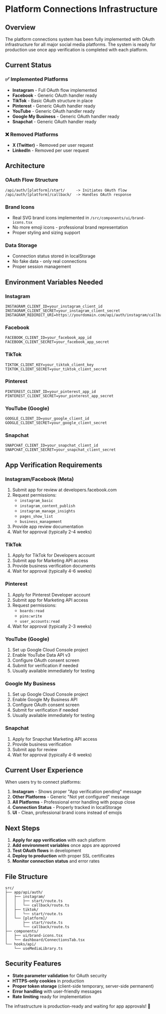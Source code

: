 # Platform Connections Infrastructure

## Overview

The platform connections system has been fully implemented with OAuth infrastructure for all major social media platforms. The system is ready for production use once app verification is completed with each platform.

## Current Status

### ✅ Implemented Platforms
- **Instagram** - Full OAuth flow implemented
- **Facebook** - Generic OAuth handler ready
- **TikTok** - Basic OAuth structure in place
- **Pinterest** - Generic OAuth handler ready
- **YouTube** - Generic OAuth handler ready  
- **Google My Business** - Generic OAuth handler ready
- **Snapchat** - Generic OAuth handler ready

### ❌ Removed Platforms
- **X (Twitter)** - Removed per user request
- **LinkedIn** - Removed per user request

## Architecture

### OAuth Flow Structure
```
/api/auth/[platform]/start/     -> Initiates OAuth flow
/api/auth/[platform]/callback/  -> Handles OAuth response
```

### Brand Icons
- Real SVG brand icons implemented in `/src/components/ui/brand-icons.tsx`
- No more emoji icons - professional brand representation
- Proper styling and sizing support

### Data Storage
- Connection status stored in localStorage
- No fake data - only real connections
- Proper session management

## Environment Variables Needed

### Instagram
```env
INSTAGRAM_CLIENT_ID=your_instagram_client_id
INSTAGRAM_CLIENT_SECRET=your_instagram_client_secret
INSTAGRAM_REDIRECT_URI=https://yourdomain.com/api/auth/instagram/callback
```

### Facebook
```env
FACEBOOK_CLIENT_ID=your_facebook_app_id
FACEBOOK_CLIENT_SECRET=your_facebook_app_secret
```

### TikTok
```env
TIKTOK_CLIENT_KEY=your_tiktok_client_key
TIKTOK_CLIENT_SECRET=your_tiktok_client_secret
```

### Pinterest
```env
PINTEREST_CLIENT_ID=your_pinterest_app_id
PINTEREST_CLIENT_SECRET=your_pinterest_app_secret
```

### YouTube (Google)
```env
GOOGLE_CLIENT_ID=your_google_client_id
GOOGLE_CLIENT_SECRET=your_google_client_secret
```

### Snapchat
```env
SNAPCHAT_CLIENT_ID=your_snapchat_client_id
SNAPCHAT_CLIENT_SECRET=your_snapchat_client_secret
```

## App Verification Requirements

### Instagram/Facebook (Meta)
1. Submit app for review at developers.facebook.com
2. Request permissions:
   - `instagram_basic`
   - `instagram_content_publish`
   - `instagram_manage_insights`
   - `pages_show_list`
   - `business_management`
3. Provide app review documentation
4. Wait for approval (typically 2-4 weeks)

### TikTok
1. Apply for TikTok for Developers account
2. Submit app for Marketing API access
3. Provide business verification documents
4. Wait for approval (typically 4-6 weeks)

### Pinterest
1. Apply for Pinterest Developer account
2. Submit app for Marketing API access
3. Request permissions:
   - `boards:read`
   - `pins:write`
   - `user_accounts:read`
4. Wait for approval (typically 2-3 weeks)

### YouTube (Google)
1. Set up Google Cloud Console project
2. Enable YouTube Data API v3
3. Configure OAuth consent screen
4. Submit for verification if needed
5. Usually available immediately for testing

### Google My Business
1. Set up Google Cloud Console project
2. Enable Google My Business API
3. Configure OAuth consent screen
4. Submit for verification if needed
5. Usually available immediately for testing

### Snapchat
1. Apply for Snapchat Marketing API access
2. Provide business verification
3. Submit app for review
4. Wait for approval (typically 4-8 weeks)

## Current User Experience

When users try to connect platforms:

1. **Instagram** - Shows proper "App verification pending" message
2. **Other Platforms** - Generic "Not yet configured" message
3. **All Platforms** - Professional error handling with popup close
4. **Connection Status** - Properly tracked in localStorage
5. **UI** - Clean, professional brand icons instead of emojis

## Next Steps

1. **Apply for app verification** with each platform
2. **Add environment variables** once apps are approved
3. **Test OAuth flows** in development
4. **Deploy to production** with proper SSL certificates
5. **Monitor connection status** and error rates

## File Structure

```
src/
├── app/api/auth/
│   ├── instagram/
│   │   ├── start/route.ts
│   │   └── callback/route.ts
│   ├── tiktok/
│   │   └── start/route.ts
│   └── [platform]/
│       ├── start/route.ts
│       └── callback/route.ts
├── components/
│   ├── ui/brand-icons.tsx
│   └── dashboard/ConnectionsTab.tsx
└── hooks/api/
    └── useMediaLibrary.ts
```

## Security Features

- **State parameter validation** for OAuth security
- **HTTPS-only cookies** in production
- **Proper token storage** (client-side temporary, server-side permanent)
- **Error handling** with user-friendly messages
- **Rate limiting** ready for implementation

The infrastructure is production-ready and waiting for app approvals! 🚀 